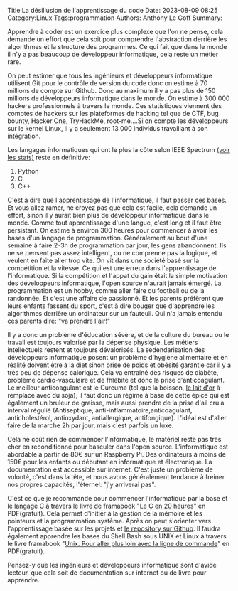 Title:La désillusion de l'apprentissage du code
Date: 2023-08-09 08:25
Category:Linux
Tags:programmation
Authors: Anthony Le Goff
Summary:

Apprendre à coder est un exercice plus complexe que l'on ne pense, cela demande un effort que cela soit pour comprendre l'abstraction derrière les algorithmes et la structure des programmes. Ce qui fait que dans le monde il n'y a pas beaucoup de développeur informatique, cela reste un métier rare.

On peut estimer que tous les ingénieurs et développeurs informatique utilisent Git pour le contrôle de version du code donc on estime à 70 millions de compte sur Github. Donc au maximum il y a pas plus de 150 millions de développeurs informatique dans le monde. On estime à 300 000 hackers professionnels à travers le monde. Ces statistiques viennent des comptes de hackers sur les plateformes de hacking tel que de CTF, bug bounty, Hacker One, TryHackMe, root-me....Si on compte les développeurs sur le kernel Linux, il y a seulement 13 000 individus travaillant à son intégration.

Les langages informatiques qui ont le plus la côte selon IEEE Spectrum [(voir les stats)](https://spectrum.ieee.org/top-programming-languages-2022) reste en définitive:

1. Python
2. C
3. C++

C'est à dire que l'apprentissage de l'informatique, il faut passer ces bases. Et vous allez ramer, ne croyez pas que cela est facile, cela demande un effort, sinon il y aurait bien plus de développeur informatique dans le monde. Comme tout apprentissage d'une langue, c'est long et il faut être persistant. On estime à environ 300 heures pour commencer à avoir les bases d'un langage de programmation. Généralement au bout d'une semaine à faire 2-3h de programmation par jour, les gens abandonnent. Ils ne se pensent pas assez intelligent, ou ne comprenne pas la logique, et veulent en faite aller trop vite. On vit dans une société basé sur la compétition et la vitesse. Ce qui est une erreur dans l'apprentissage de l'informatique. Si la compétition et l'appat du gain était la simple motivation des développeurs informatique, l'open source n'aurait jamais émergé. La programmation est un hobby, comme aller faire du football ou de la randonnée. Et c'est une affaire de passionné. Et les parents préfèrent que leurs enfants fassent du sport, c'est à dire bouger que d'apprendre les algorithmes derrière un ordinateur sur un fauteuil. Qui n'a jamais entendu ces parents dire: "va prendre l'air!"

Il y a donc un problème d'éducation sévère, et de la culture du bureau ou le travail est toujours valorisé par la dépense physique. Les métiers intellectuels restent et toujours dévalorisés. La sédendarisation des développeurs informatique posent un problème d'hygiène alimentaire et en réalité doivent être à la diet sinon prise de poids et obésité garantie car il y a très peu de dépense calorique. Cela va entrainé des risques de diabète, problème cardio-vasculaire et de fhlébite et donc la prise d'anticoagulant. Le meilleur anticoagulant est le Curcuma (tel que la boisson, [le lait d'or](https://www.bienmanger.com/1C417_Lait_Or.html) à remplacé avec du soja), il faut donc un régime à base de cette épice qui est également un bruleur de graisse, mais aussi prendre de la prise d'ail cru à interval régulié (Antiseptique, anti-inflammatoire,anticoagulant, anticholestérol, antioxydant, antiallergique, antifongique). L'idéal est d'aller faire de la marche 2h par jour, mais c'est parfois un luxe.

Cela ne coût rien de commencer l'informatique, le matériel reste pas très cher en reconditionné pour basculer dans l'open source. L'informatique est abordable à partir de 80€ sur un Raspberry Pi. Des ordinateurs à moins de 150€ pour les enfants ou débutant en informatique et électronique. La documentation est accessible sur internet. C'est juste un problème de volonté, c'est dans la tête, et nous avons généralement tendance à freiner nos propres capacités, l'éternel: "j'y arriverai pas".

C'est ce que je recommande pour commencer l'informatique par la base et le langage C à travers le livre de framabook "[Le C en 20 heures](https://archives.framabook.org/le-c-en-20-heures-2/index.html)" en PDF(gratuit). Cela permet d'initier à la gestion de la mémoire et les pointeurs et la programmation système. Après on peut s'orienter vers l'apprentissage basée sur les projets et [le repository sur Github](https://github.com/practical-tutorials/project-based-learning#cc). Il faudra également apprendre les bases du Shell Bash sous UNIX et Linux à travers le livre framabook "[Unix. Pour aller plus loin avec la ligne de commande](https://archives.framabook.org/unixpou-allerplusloinaveclalignedecommande/index.html)" en PDF(gratuit).

Pensez-y que les ingénieurs et développeurs informatique sont d'avide lecteur, que cela soit de documentation sur internet ou de livre pour apprendre.
